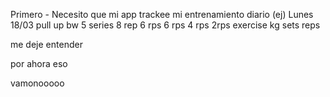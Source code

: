 Primero
    - Necesito que mi app trackee mi entrenamiento diario (ej)
        Lunes 18/03
            pull up    bw   5 series    8 rep   6 rps  6 rps  4 rps  2rps
            exercise   kg    sets        reps

me deje entender


por ahora eso


vamonooooo
